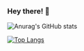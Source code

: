 ### Hey there! 👋

![Anurag's GitHub stats](https://github-readme-stats.vercel.app/api?username=Felicityty&show_icons=true)

[![Top Langs](https://github-readme-stats.vercel.app/api/top-langs/?username=Felicityty&layout=compact)](https://github.com/anuraghazra/github-readme-stats)

<!--
**Felicityty/Felicityty** is a ✨ _special_ ✨ repository because its `README.md` (this file) appears on your GitHub profile.

Here are some ideas to get you started:

- 🔭 I’m currently working on ...
- 🌱 I’m currently learning ...
- 👯 I’m looking to collaborate on ...
- 🤔 I’m looking for help with ...
- 💬 Ask me about ...
- 📫 How to reach me: ...
- 😄 Pronouns: ...
- ⚡ Fun fact: ...
-->
